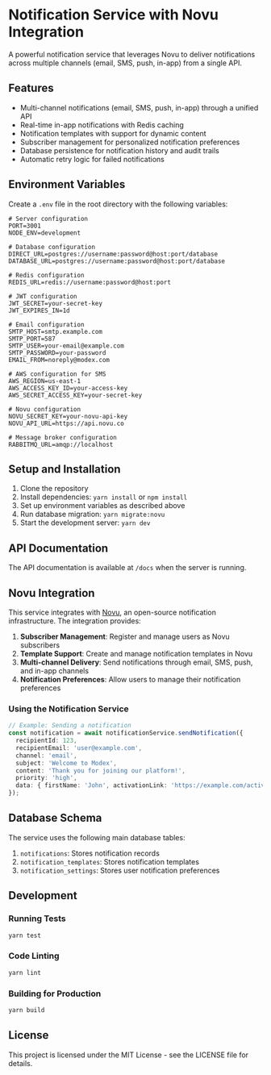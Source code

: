 # Notification Service with Novu Integration

A powerful notification service that leverages Novu to deliver notifications across multiple channels (email, SMS, push, in-app) from a single API.

## Features

- Multi-channel notifications (email, SMS, push, in-app) through a unified API
- Real-time in-app notifications with Redis caching
- Notification templates with support for dynamic content
- Subscriber management for personalized notification preferences
- Database persistence for notification history and audit trails
- Automatic retry logic for failed notifications

## Environment Variables

Create a `.env` file in the root directory with the following variables:

```
# Server configuration
PORT=3001
NODE_ENV=development

# Database configuration
DIRECT_URL=postgres://username:password@host:port/database
DATABASE_URL=postgres://username:password@host:port/database

# Redis configuration
REDIS_URL=redis://username:password@host:port

# JWT configuration
JWT_SECRET=your-secret-key
JWT_EXPIRES_IN=1d

# Email configuration
SMTP_HOST=smtp.example.com
SMTP_PORT=587
SMTP_USER=your-email@example.com
SMTP_PASSWORD=your-password
EMAIL_FROM=noreply@modex.com

# AWS configuration for SMS
AWS_REGION=us-east-1
AWS_ACCESS_KEY_ID=your-access-key
AWS_SECRET_ACCESS_KEY=your-secret-key

# Novu configuration
NOVU_SECRET_KEY=your-novu-api-key
NOVU_API_URL=https://api.novu.co

# Message broker configuration
RABBITMQ_URL=amqp://localhost
```

## Setup and Installation

1. Clone the repository
2. Install dependencies: `yarn install` or `npm install`
3. Set up environment variables as described above
4. Run database migration: `yarn migrate:novu`
5. Start the development server: `yarn dev`

## API Documentation

The API documentation is available at `/docs` when the server is running.

## Novu Integration

This service integrates with [Novu](https://novu.co/), an open-source notification infrastructure. The integration provides:

1. **Subscriber Management**: Register and manage users as Novu subscribers
2. **Template Support**: Create and manage notification templates in Novu
3. **Multi-channel Delivery**: Send notifications through email, SMS, push, and in-app channels
4. **Notification Preferences**: Allow users to manage their notification preferences

### Using the Notification Service

```typescript
// Example: Sending a notification
const notification = await notificationService.sendNotification({
  recipientId: 123,
  recipientEmail: 'user@example.com',
  channel: 'email',
  subject: 'Welcome to Modex',
  content: 'Thank you for joining our platform!',
  priority: 'high',
  data: { firstName: 'John', activationLink: 'https://example.com/activate' }
});
```

## Database Schema

The service uses the following main database tables:

1. `notifications`: Stores notification records
2. `notification_templates`: Stores notification templates
3. `notification_settings`: Stores user notification preferences

## Development

### Running Tests

```bash
yarn test
```

### Code Linting

```bash
yarn lint
```

### Building for Production

```bash
yarn build
```

## License

This project is licensed under the MIT License - see the LICENSE file for details.